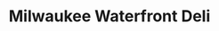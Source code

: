 ---
title: "Milwaukee Waterfront Deli"
url: /milwaukee/milwaukee-waterfront-deli/
shop: Feinkost
---